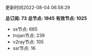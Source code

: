 更新时间2022-08-04 06:58:29

**总订阅: 73**
**总节点: 1845**
**有效节点: 1025**
- ss节点: 665
- trojan节点: 239
- v2ray节点: 105
- ssr节点: 16
